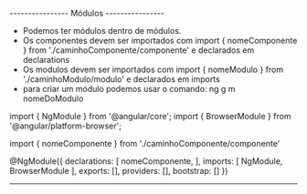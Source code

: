 ---------------- Módulos ----------------
- Podemos ter módulos dentro de módulos.
- Os componentes devem ser importados com import { nomeComponente } from './caminhoComponente/componente' e declarados em declarations
- Os modulos devem ser importados com import { nomeModulo } from './caminhoModulo/modulo' e declarados em imports
- para criar um módulo podemos usar o comando: ng g m nomeDoModulo



import { NgModule } from '@angular/core';
import { BrowserModule } from '@angular/platform-browser';

import { nomeComponente } from './caminhoComponente/componente'

@NgModule({
    declarations: [
        nomeComponente,
    ],
    imports: [
        NgModule,
        BrowserModule
    ],
    exports: [],
    providers: [],
    bootstrap: []
})

-----------------------------------------